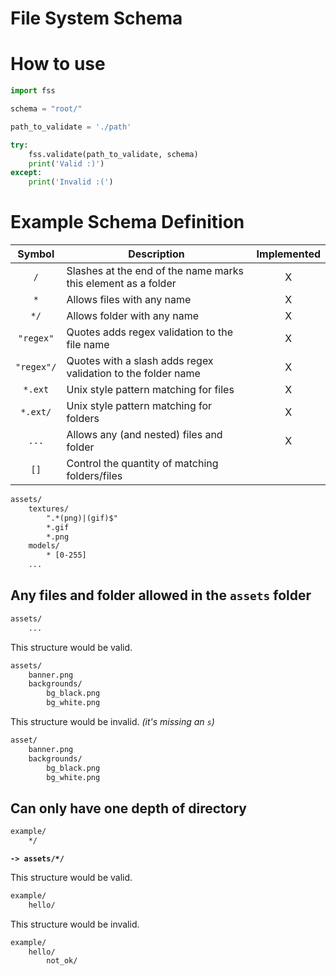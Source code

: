 # File System Schema

# How to use

```python
import fss

schema = "root/"

path_to_validate = './path'

try:
	fss.validate(path_to_validate, schema)
	print('Valid :)')
except:
	print('Invalid :(')
```

# Example Schema Definition

|  Symbol | Description  | Implemented |
|:-------:|--------------|:-----------:|
| `/` | Slashes at the end of the name marks this element as a folder | X | 
| `*` | Allows files with any name | X |
| `*/` | Allows folder with any name | X |
| `"regex"` | Quotes adds regex validation to the file name | X |
| `"regex"/` | Quotes with a slash adds regex validation to the folder name | X |
| `*.ext` | Unix style pattern matching for files | X |
| `*.ext/` | Unix style pattern matching for folders | X |
| `...` | Allows any (and nested) files and folder | X |
| `[]` | Control the quantity of matching folders/files |   |

```txt
assets/
	textures/
		".*(png)|(gif)$"
		*.gif
		*.png
	models/
		* [0-255]
	...
```

## Any files and folder allowed in the `assets` folder
```txt
assets/
	...
```

This structure would be valid.
```txt
assets/
	banner.png
	backgrounds/
		bg_black.png
		bg_white.png
```

This structure would be invalid. *(it's missing an `s`)*
```txt
asset/
	banner.png
	backgrounds/
		bg_black.png
		bg_white.png
```

## Can only have one depth of directory

```txt
example/
	*/
```

**`-> assets/*/`**

This structure would be valid.

```txt
example/
	hello/
```

This structure would be invalid.

```txt
example/
	hello/
		not_ok/
```
